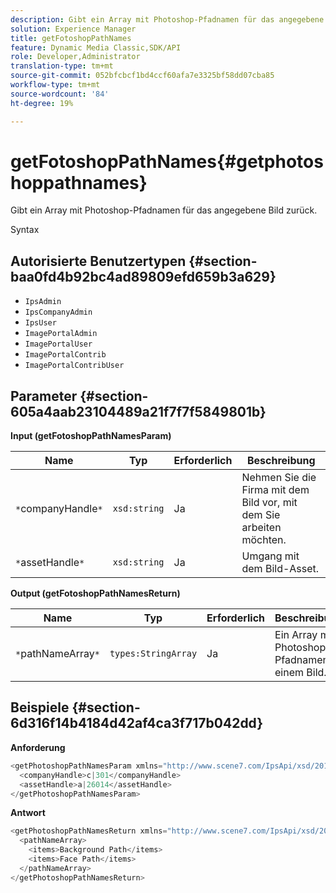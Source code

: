 ```yaml
---
description: Gibt ein Array mit Photoshop-Pfadnamen für das angegebene Bild zurück.
solution: Experience Manager
title: getFotoshopPathNames
feature: Dynamic Media Classic,SDK/API
role: Developer,Administrator
translation-type: tm+mt
source-git-commit: 052bfcbcf1bd4ccf60afa7e3325bf58dd07cba85
workflow-type: tm+mt
source-wordcount: '84'
ht-degree: 19%

---
```



# getFotoshopPathNames{#getphotoshoppathnames}

Gibt ein Array mit Photoshop-Pfadnamen für das angegebene Bild zurück.

Syntax

## Autorisierte Benutzertypen {#section-baa0fd4b92bc4ad89809efd659b3a629}

* `IpsAdmin`
* `IpsCompanyAdmin`
* `IpsUser`
* `ImagePortalAdmin`
* `ImagePortalUser`
* `ImagePortalContrib`
* `ImagePortalContribUser`

## Parameter {#section-605a4aab23104489a21f7f7f5849801b}

**Input (getFotoshopPathNamesParam)**

| Name | Typ | Erforderlich | Beschreibung |
|---|---|---|---|
| `*`companyHandle`*` | `xsd:string` | Ja | Nehmen Sie die Firma mit dem Bild vor, mit dem Sie arbeiten möchten. |
| `*`assetHandle`*` | `xsd:string` | Ja | Umgang mit dem Bild-Asset. |

**Output (getFotoshopPathNamesReturn)**

| Name | Typ | Erforderlich | Beschreibung |
|---|---|---|---|
| `*`pathNameArray`*` | `types:StringArray` | Ja | Ein Array mit Photoshop-Pfadnamen in einem Bild. |

## Beispiele {#section-6d316f14b4184d42af4ca3f717b042dd}

**Anforderung**

```java
<getPhotoshopPathNamesParam xmlns="http://www.scene7.com/IpsApi/xsd/2012-07-31">
  <companyHandle>c|301</companyHandle>
  <assetHandle>a|26014</assetHandle>
</getPhotoshopPathNamesParam>
```

**Antwort**

```java
<getPhotoshopPathNamesReturn xmlns="http://www.scene7.com/IpsApi/xsd/2012-07-31">
  <pathNameArray>
    <items>Background Path</items>
    <items>Face Path</items>
  </pathNameArray>
</getPhotoshopPathNamesReturn>
```

